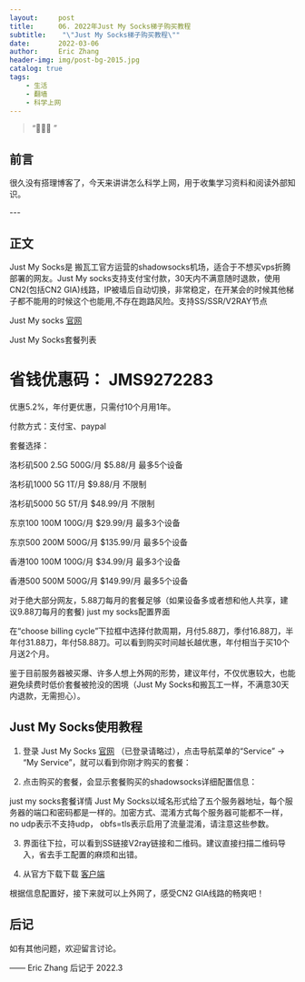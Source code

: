 ```yaml
---
layout:     post
title:      06. 2022年Just My Socks梯子购买教程
subtitle:    "\"Just My Socks梯子购买教程\""
date:       2022-03-06
author:     Eric Zhang
header-img: img/post-bg-2015.jpg
catalog: true
tags:
    - 生活
    - 翻墙
    - 科学上网
---
```


> “🙉🙉🙉 ”


## 前言

很久没有搭理博客了，今天来讲讲怎么科学上网，用于收集学习资料和阅读外部知识。

<p id = "build"></p>
---

## 正文
Just My Socks是 搬瓦工官方运营的shadowsocks机场，适合于不想买vps折腾部署的网友。Just My socks支持支付宝付款，30天内不满意随时退款，使用CN2(包括CN2 GIA)线路，IP被墙后自动切换，非常稳定，在开某会的时候其他梯子都不能用的时候这个也能用,不存在跑路风险。支持SS/SSR/V2RAY节点

Just My socks [官网](https://justmysocks.net/members/aff.php?aff=10848) 

Just My Socks套餐列表
# 省钱优惠码： JMS9272283 
优惠5.2%，年付更优惠，只需付10个月用1年。

付款方式：支付宝、paypal

套餐选择：

洛杉矶500	2.5G	500G/月	$5.88/月	最多5个设备	

洛杉矶1000	5G	1T/月	$9.88/月	不限制	

洛杉矶5000	5G	5T/月	$48.99/月	不限制

东京100	100M	100G/月	$29.99/月	最多3个设备	

东京500	200M	500G/月	$135.99/月	最多5个设备

香港100	100M	100G/月	$34.99/月	最多3个设备

香港500	500M	500G/月	$149.99/月	最多5个设备


对于绝大部分网友，5.88刀每月的套餐足够（如果设备多或者想和他人共享，建议9.88刀每月的套餐) just my socks配置界面

在“choose billing cycle”下拉框中选择付款周期，月付5.88刀，季付16.88刀，半年付31.88刀，年付58.88刀。可以看到购买时间越长越优惠，年付相当于买10个月送2个月。


鉴于目前服务器被买爆、许多人想上外网的形势，建议年付，不仅优惠较大，也能避免续费时低价套餐被抢没的困境（Just My Socks和搬瓦工一样，不满意30天内退款，无需担心）。


## Just My Socks使用教程
1. 登录 Just My Socks [官网](https://justmysocks.net/members/aff.php?aff=10848) （已登录请略过），点击导航菜单的“Service” -> “My Service”，就可以看到你刚才购买的套餐：

2. 点击购买的套餐，会显示套餐购买的shadowsocks详细配置信息：

just my socks套餐详情
Just My Socks以域名形式给了五个服务器地址，每个服务器的端口和密码都是一样的。加密方式、混淆方式每个服务器可能都不一样，no udp表示不支持udp， obfs=tls表示启用了流量混淆，请注意这些参数。

3. 界面往下拉，可以看到SS链接V2ray链接和二维码。建议直接扫描二维码导入，省去手工配置的麻烦和出错。

4. 从官方下载下载 [客户端](https://justmysocks.net/members/index.php?rp=/knowledgebase/5/Software-download-links.html)

根据信息配置好，接下来就可以上外网了，感受CN2 GIA线路的畅爽吧！

## 后记

如有其他问题，欢迎留言讨论。

—— Eric Zhang 后记于 2022.3

